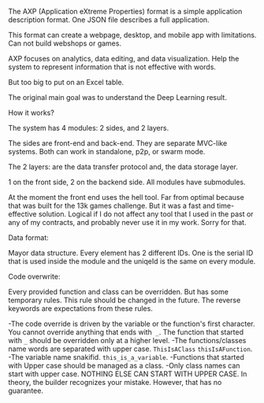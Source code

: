 The AXP (Application eXtreme Properties) format is a simple application description format. One JSON file describes a full application.

This format can create a webpage, desktop, and mobile app with limitations. Can not build webshops or games. 

AXP focuses on analytics, data editing, and data visualization.  Help the system to represent information that is not effective with words. 

But too big to put on an Excel table. 

The original main goal was to understand the Deep  Learning result.


How it works?


The system has 4 modules: 2 sides, and 2 layers.

The sides are front-end and back-end. They are separate MVC-like systems.  Both can work in standalone,  p2p, or swarm mode. 

The 2 layers: are the data transfer protocol and, the data storage layer.

 1 on the front side, 2 on the backend side. All modules have submodules. 

 At the moment the front end uses the hell tool. Far from optimal because that was built for the 13k games challenge. But it was a fast and time-effective solution.  Logical if I do not affect any tool that I used in the past or any of my contracts, and probably never use it in my work. Sorry for that.


 Data format:

 Mayor data structure. Every element has 2 different IDs. One is the serial ID that is used inside the module and the uniqeId is the same on every module. 


 Code overwrite:

 Every provided function and class can be overridden. But has some temporary rules. This rule should be changed in the future. The reverse keywords are expectations from these rules.

 -The code override is driven by the variable or the function's first character. You cannot override anything that ends with``` _```. The function that started with ```_``` should be overridden only at a higher level.
 -The functions/classes name words are separated with upper case. ```ThisIsAClass``` ```thisIsAFunction```.
 -The variable name snakifid. ```this_is_a_variable```.
 -Functions that started with Upper case should be managed as a class. 
 -Only class names can start with upper case. NOTHING ELSE CAN START WITH UPPER CASE. In theory, the builder recognizes your mistake. However, that has no guarantee. 
